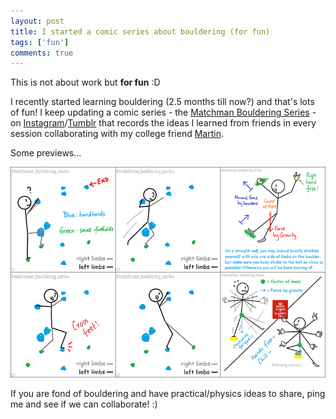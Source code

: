 ```yaml
---
layout: post
title: I started a comic series about bouldering (for fun)
tags: ['fun']
comments: true
---
```


This is not about work but **for fun** :D

I recently started learning bouldering (2.5 months till now?) and that's lots of fun! I keep updating a comic series - the [Matchman Bouldering Series](https://www.instagram.com/explore/tags/matchman_bouldering_series/) - on [Instagram](https://www.instagram.com/clarescookbook/)/[Tumblr](https://matchman-bouldering-series.tumblr.com/) that records the ideas I learned from friends in every session collaborating with my college friend [Martin](https://www.instagram.com/martin_ka_hei/).

Some previews...

![Matchman Bouldering Series](/assets/img/thumbnails-of-matchman.png)

If you are fond of bouldering and have practical/physics ideas to share, ping me and see if we can collaborate! :)